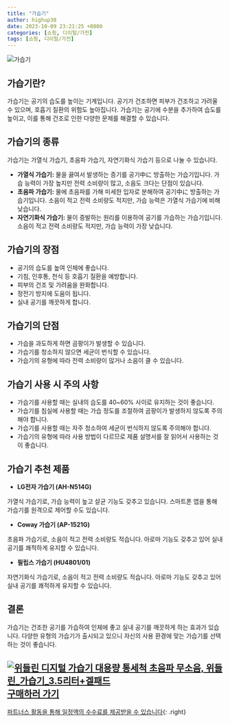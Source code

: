 ```yaml
---
title: "가습기"
author: highup38
date: 2023-10-09 23:21:25 +0800
categories: [쇼핑, 디이털/가전]
tags: [쇼핑, 디이털/가전]
---
```


![가습기](https://source.unsplash.com/1600x900/?加湿器)

## 가습기란?

가습기는 공기의 습도를 높이는 기계입니다. 공기가 건조하면 피부가 건조하고 가려울 수 있으며, 호흡기 질환의 위험도 높아집니다. 가습기는 공기에 수분을 추가하여 습도를 높이고, 이를 통해 건조로 인한 다양한 문제를 해결할 수 있습니다.

## 가습기의 종류

가습기는 가열식 가습기, 초음파 가습기, 자연기화식 가습기 등으로 나눌 수 있습니다.

* **가열식 가습기:** 물을 끓여서 발생하는 증기를 공기中に 방출하는 가습기입니다. 가습 능력이 가장 높지만 전력 소비량이 많고, 소음도 크다는 단점이 있습니다.
* **초음파 가습기:** 물에 초음파를 가해 미세한 입자로 분해하여 공기中に 방출하는 가습기입니다. 소음이 적고 전력 소비량도 적지만, 가습 능력은 가열식 가습기에 비해 낮습니다.
* **자연기화식 가습기:** 물이 증발하는 원리를 이용하여 공기를 가습하는 가습기입니다. 소음이 적고 전력 소비량도 적지만, 가습 능력이 가장 낮습니다.

## 가습기의 장점

* 공기의 습도를 높여 인체에 좋습니다.
* 기침, 인후통, 천식 등 호흡기 질환을 예방합니다.
* 피부의 건조 및 가려움을 완화합니다.
* 정전기 방지에 도움이 됩니다.
* 실내 공기를 깨끗하게 합니다.

## 가습기의 단점

* 가습을 과도하게 하면 곰팡이가 발생할 수 있습니다.
* 가습기를 청소하지 않으면 세균이 번식할 수 있습니다.
* 가습기의 유형에 따라 전력 소비량이 많거나 소음이 클 수 있습니다.

## 가습기 사용 시 주의 사항

* 가습기를 사용할 때는 실내의 습도를 40~60% 사이로 유지하는 것이 좋습니다.
* 가습기를 침실에 사용할 때는 가습 정도를 조절하여 곰팡이가 발생하지 않도록 주의해야 합니다.
* 가습기를 사용할 때는 자주 청소하여 세균이 번식하지 않도록 주의해야 합니다.
* 가습기의 유형에 따라 사용 방법이 다르므로 제품 설명서를 잘 읽어서 사용하는 것이 좋습니다.

## 가습기 추천 제품

* **LG전자 가습기 (AH-N514G)**

가열식 가습기로, 가습 능력이 높고 살균 기능도 갖추고 있습니다. 스마트폰 앱을 통해 가습기를 원격으로 제어할 수도 있습니다.

* **Coway 가습기 (AP-1521G)**

초음파 가습기로, 소음이 적고 전력 소비량도 적습니다. 아로마 기능도 갖추고 있어 실내 공기를 쾌적하게 유지할 수 있습니다.

* **필립스 가습기 (HU4801/01)**

자연기화식 가습기로, 소음이 적고 전력 소비량도 적습니다. 아로마 기능도 갖추고 있어 실내 공기를 쾌적하게 유지할 수 있습니다.

## 결론

가습기는 건조한 공기를 가습하여 인체에 좋고 실내 공기를 깨끗하게 하는 효과가 있습니다. 다양한 유형의 가습기가 출시되고 있으니 자신의 사용 환경에 맞는 가습기를 선택하는 것이 좋습니다.

[![위들린 디지털 가습기 대용량 통세척 초음파 무소음, 위들린_가습기_3.5리터+겔패드](https://thumbnail9.coupangcdn.com/thumbnails/remote/230x230ex/image/vendor_inventory/a6f1/e0e88d9f676ca261e1f91ad9d17ab1ba95d052a6199b9030b83f873a447f.jpg "위들린 디지털 가습기 대용량 통세척 초음파 무소음, 위들린_가습기_3.5리터+겔패드")](https://link.coupang.com/re/AFFSDP?lptag=AF1030537&subid=&pageKey=4793374472&traceid=V0-153&itemId=6144362711&vendorItemId=5627576594)
<br>
[**구매하러 가기**](https://link.coupang.com/re/AFFSDP?lptag=AF1030537&subid=&pageKey=4793374472&traceid=V0-153&itemId=6144362711&vendorItemId=5627576594)
---
[파트너스 활동을 통해 일정액의 수수료를 제공받을 수 있습니다](https://link.coupang.com/a/bao1ui){: .right}